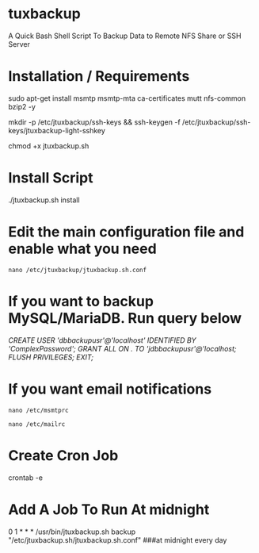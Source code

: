 # tuxbackup
A Quick Bash Shell Script To Backup Data to Remote NFS Share or SSH Server

# Installation / Requirements
   sudo apt-get install msmtp msmtp-mta ca-certificates mutt nfs-common bzip2 -y
   
   mkdir -p /etc/jtuxbackup/ssh-keys &&  ssh-keygen -f /etc/jtuxbackup/ssh-keys/jtuxbackup-light-sshkey
   
   chmod +x jtuxbackup.sh



# Install Script
  ./jtuxbackup.sh install  
    


# Edit the main configuration file and enable what you need
    nano /etc/jtuxbackup/jtuxbackup.sh.conf



# If you want to backup MySQL/MariaDB. Run query below
   *CREATE USER 'dbbackupusr'@'localhost' IDENTIFIED BY 'ComplexPassword';*
   *GRANT ALL ON *.*  TO 'jdbbackupusr'@'localhost;*
   *FLUSH PRIVILEGES;*
   *EXIT;* 


# If you want email notifications
    nano /etc/msmtprc
    
    nano /etc/mailrc
    
    

# Create Cron Job
   crontab -e



# Add A Job To Run At midnight
   0 1 * * *  /usr/bin/jtuxbackup.sh backup "/etc/jtuxbackup.sh/jtuxbackup.sh.conf" ###at midnight every day

